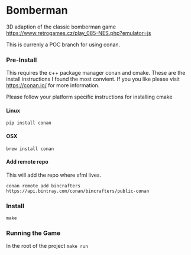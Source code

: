 # Bomberman
3D adaption of the classic bomberman game
https://www.retrogames.cz/play_085-NES.php?emulator=js

This is currenly a POC branch for using conan.

### Pre-Install
This requires the c++ package manager conan and cmake. These are the install instructions I found the most convient. If you you like please visit https://conan.io/ for more information.

Please follow your platform specific instructions for installing cmake

#### Linux

```pip install conan```

#### OSX

```brew install conan```

#### Add remote repo
This will add the repo where sfml lives.

```conan remote add bincrafters https://api.bintray.com/conan/bincrafters/public-conan```

### Install

```make```

### Running the Game

In the root of the project
```make run```
